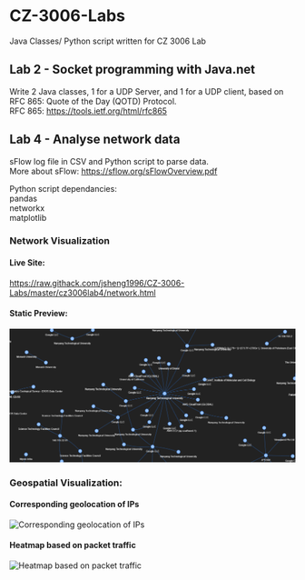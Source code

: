 # CZ-3006-Labs
Java Classes/ Python script written for CZ 3006 Lab  

## Lab 2 - Socket programming with Java.net  
Write 2 Java classes, 1 for a UDP Server, and 1 for a UDP client, based on RFC 865: Quote of the Day (QOTD) Protocol.  
RFC 865: https://tools.ietf.org/html/rfc865  

## Lab 4 - Analyse network data
sFlow log file in CSV and Python script to parse data.  
More about sFlow: https://sflow.org/sFlowOverview.pdf   

Python script dependancies:  
pandas  
networkx  
matplotlib  

### Network Visualization 
#### Live Site:
https://raw.githack.com/jsheng1996/CZ-3006-Labs/master/cz3006lab4/network.html
#### Static Preview:
![Network Visualization (static preview)](https://github.com/jsheng1996/CZ-3006-Labs/blob/master/cz3006lab4/img/network/static%20preview.png?raw=true)


### Geospatial Visualization:
#### Corresponding geolocation of IPs
![Corresponding geolocation of IPs](https://github.com/jsheng1996/CZ-3006-Labs/blob/master/cz3006lab4/img/overall/Overall%20IP%20Geolocations.png?raw=true) 

#### Heatmap based on packet traffic
![Heatmap based on packet traffic](https://github.com/jsheng1996/CZ-3006-Labs/blob/master/cz3006lab4/img/overall/Overall%20IP%20Heat%20Map.png?raw=true)

